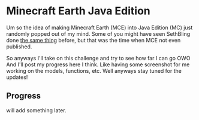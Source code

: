 # Minecraft Earth Java Edition

Um so the idea of making Minecraft Earth (MCE) into Java Edition (MC) just randomly popped out of my mind.
Some of you might have seen SethBling done [the same thing][seth] before, but that was the time when MCE not even published.

So anyways I'll take on this challenge and try to see how far I can go OWO
And I'll post my progress here I think. Like having some screenshot for me working on the models, functions, etc.
Well anyways stay tuned for the updates!

[seth]: https://www.youtube.com/watch?v=Frj_pYV3wX8 "SethBling's Work on Minecraft Earth in Minecraft"

## Progress

will add something later.
